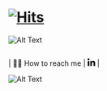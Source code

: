 # <div align="left">[![Hits](https://hits.seeyoufarm.com/api/count/incr/badge.svg?url=https%3A%2F%2Fgithub.com%2FJenniferSmith007&count_bg=%2358435C&title_bg=%23D9ADF1&icon=&icon_color=%23EBE7E7&title=Views&edge_flat=false)](https://hits.seeyoufarm.com)</div>

![Alt Text](https://media.giphy.com/media/ZN5okPb395T7G/giphy.gif)



|                                    |                                                                                                                                    |     |
| :--------------------------------- | :--------------------------------------------------------------------------------------------------------------------------------: | --: |

| 🤳🏽 How to reach me                 | <a href="https://www.linkedin.com/in/jennifer-smith-14a8361b7/"><img src="images/linkedin-16.png" width="15px" height="15px"/></a> |

![Alt Text](https://media.giphy.com/media/ZN5okPb395T7G/giphy.gif)

 </div>

</div>

 <div>
<!--
**JenniferSmith007/JenniferSmith007** is a ✨ _special_ ✨ repository because its `README.md` (this file) appears on your GitHub profile.

Here are some ideas to get you started:

- 🔭 I’m currently working on ...
- 🌱 I’m currently learning ...
- 👯 I’m looking to collaborate on ...
- 🤔 I’m looking for help with ...
- 💬 Ask me about ...
- 📫 How to reach me: ...
- 😄 Pronouns: ...
- ⚡ Fun fact: ...
  -->
